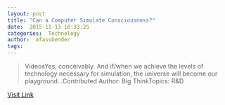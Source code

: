 ```yaml
---
layout: post
title: "Can a Computer Simulate Consciousness?"
date:  2015-11-13 16:33:25 
categories:  Technology 
author:  mfassbender       
tags:                                                                                                                                                     
---
```



> VideosYes, conceivably. And if/when we achieve the levels of technology necessary for simulation, the universe will become our playground...Contributed Author:&nbsp;Big ThinkTopics:&nbsp;R&amp;D

[Visit Link](http://www.pddnet.com/videos/2015/11/can-computer-simulate-consciousness)
